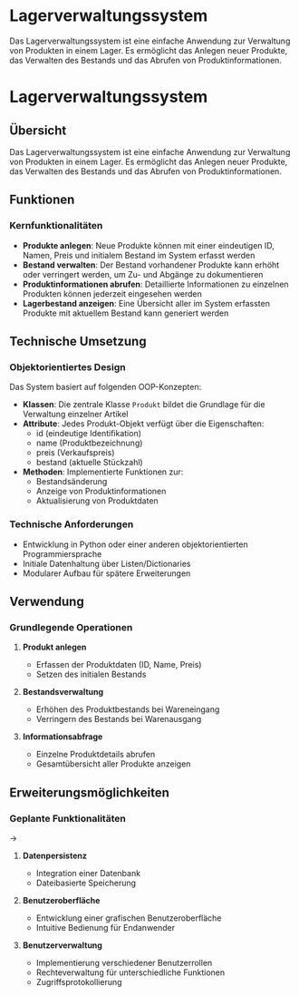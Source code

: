 # Lagerverwaltungssystem
 Das Lagerverwaltungssystem ist eine einfache Anwendung zur Verwaltung von Produkten in einem Lager. Es ermöglicht das Anlegen neuer Produkte, das Verwalten des Bestands und das Abrufen von Produktinformationen. 

# Lagerverwaltungssystem

## Übersicht
Das Lagerverwaltungssystem ist eine einfache Anwendung zur Verwaltung von Produkten in einem Lager. Es ermöglicht das Anlegen neuer Produkte, das Verwalten des Bestands und das Abrufen von Produktinformationen.

## Funktionen

### Kernfunktionalitäten
- **Produkte anlegen**: Neue Produkte können mit einer eindeutigen ID, Namen, Preis und initialem Bestand im System erfasst werden
- **Bestand verwalten**: Der Bestand vorhandener Produkte kann erhöht oder verringert werden, um Zu- und Abgänge zu dokumentieren
- **Produktinformationen abrufen**: Detaillierte Informationen zu einzelnen Produkten können jederzeit eingesehen werden
- **Lagerbestand anzeigen**: Eine Übersicht aller im System erfassten Produkte mit aktuellem Bestand kann generiert werden

## Technische Umsetzung

### Objektorientiertes Design
Das System basiert auf folgenden OOP-Konzepten:

- **Klassen**: Die zentrale Klasse `Produkt` bildet die Grundlage für die Verwaltung einzelner Artikel
- **Attribute**: Jedes Produkt-Objekt verfügt über die Eigenschaften:
  - id (eindeutige Identifikation)
  - name (Produktbezeichnung)
  - preis (Verkaufspreis)
  - bestand (aktuelle Stückzahl)
- **Methoden**: Implementierte Funktionen zur:
  - Bestandsänderung
  - Anzeige von Produktinformationen
  - Aktualisierung von Produktdaten

### Technische Anforderungen
- Entwicklung in Python oder einer anderen objektorientierten Programmiersprache
- Initiale Datenhaltung über Listen/Dictionaries
- Modularer Aufbau für spätere Erweiterungen

## Verwendung

### Grundlegende Operationen
1. **Produkt anlegen**
   - Erfassen der Produktdaten (ID, Name, Preis)
   - Setzen des initialen Bestands

2. **Bestandsverwaltung**
   - Erhöhen des Produktbestands bei Wareneingang
   - Verringern des Bestands bei Warenausgang

3. **Informationsabfrage**
   - Einzelne Produktdetails abrufen
   - Gesamtübersicht aller Produkte anzeigen

## Erweiterungsmöglichkeiten

### Geplante Funktionalitäten
->
1. **Datenpersistenz**
   - Integration einer Datenbank
   - Dateibasierte Speicherung

2. **Benutzeroberfläche**
   - Entwicklung einer grafischen Benutzeroberfläche
   - Intuitive Bedienung für Endanwender

3. **Benutzerverwaltung**
   - Implementierung verschiedener Benutzerrollen
   - Rechteverwaltung für unterschiedliche Funktionen
   - Zugriffsprotokollierung
